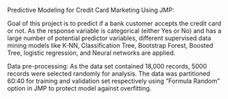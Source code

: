 Predictive Modeling for Credit Card Marketing Using JMP:

Goal of this project is to predict if a bank customer accepts the credit card or not. As the response variable is categorical (either Yes or No) and has a large number of potential predictor variables, different supervised data mining models like K-NN, Classification Tree, Bootstrap Forest, Boosted Tree, logistic regression, and Neural networks are applied.

Data pre-processing: As the data set contained 18,000 records, 5000 records were selected randomly for analysis. The data was partitioned 60:40 for training and validation set respectively using “Formula Random” option in JMP to protect model against overfitting.
